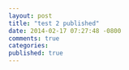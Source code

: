 ```yaml
---
layout: post
title: "test 2 published"
date: 2014-02-17 07:27:48 -0800
comments: true
categories: 
published: true
---
```


